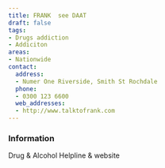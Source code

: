 ```yaml
---
title: FRANK  see DAAT
draft: false
tags:
- Drugs addiction
- Addiciton
areas:
- Nationwide
contact:
  address:
  - Numer One Riverside, Smith St Rochdale
  phone:
  - 0300 123 6600
  web_addresses:
  - http://www.talktofrank.com
---
```


### Information
Drug & Alcohol Helpline & website

